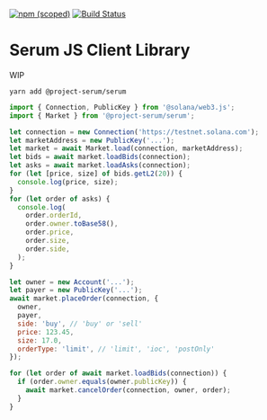 [![npm (scoped)](https://img.shields.io/npm/v/@project-serum/serum)](https://www.npmjs.com/package/@project-serum/serum)
[![Build Status](https://travis-ci.com/project-serum/serum-js.svg?token=1ySaVeP6gHs8QRr2VTEi&branch=master)](https://travis-ci.com/project-serum/serum-js)

# Serum JS Client Library

WIP

`yarn add @project-serum/serum`

```js
import { Connection, PublicKey } from '@solana/web3.js';
import { Market } from '@project-serum/serum';

let connection = new Connection('https://testnet.solana.com');
let marketAddress = new PublicKey('...');
let market = await Market.load(connection, marketAddress);
let bids = await market.loadBids(connection);
let asks = await market.loadAsks(connection);
for (let [price, size] of bids.getL2(20)) {
  console.log(price, size);
}
for (let order of asks) {
  console.log(
    order.orderId,
    order.owner.toBase58(),
    order.price,
    order.size,
    order.side,
  );
}

let owner = new Account('...');
let payer = new PublicKey('...');
await market.placeOrder(connection, {
  owner,
  payer,
  side: 'buy', // 'buy' or 'sell'
  price: 123.45,
  size: 17.0,
  orderType: 'limit', // 'limit', 'ioc', 'postOnly'
});

for (let order of await market.loadBids(connection)) {
  if (order.owner.equals(owner.publicKey)) {
    await market.cancelOrder(connection, owner, order);
  }
}
```
